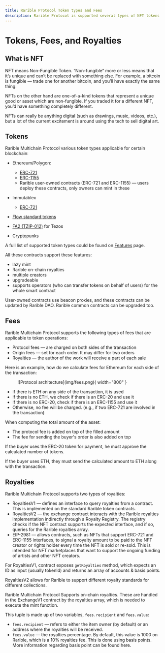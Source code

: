 ```yaml
---
title: Rarible Protocol Token types and Fees
description: Rarible Protocol is supported several types of NFT tokens and fees
---
```


# Tokens, Fees, and Royalties

## What is NFT

NFT means Non-Fungible Token. “Non-fungible” more or less means that it’s unique and can’t be replaced with something else. For example, a bitcoin is fungible — trade one for another bitcoin, and you’ll have exactly the same thing.

NFTs on the other hand are one-of-a-kind tokens that represent a unique good or asset which are non-fungible. If you traded it for a different NFT, you’d have something completely different.

NFTs can really be anything digital (such as drawings, music, videos, etc.), but a lot of the current excitement is around using the tech to sell digital art.

## Tokens

Rarible Multichain Protocol various token types applicable for certain blockchain:

* Ethereum/Polygon:

    * [ERC-721](https://eips.ethereum.org/EIPS/eip-721)
    * [ERC-1155](https://eips.ethereum.org/EIPS/eip-1155)
    * Rarible user-owned contracts (ERC-721 and ERC-1155) — users deploy these contracts, only owners can mint in these
* Immutablex
  * [ERC-721](https://eips.ethereum.org/EIPS/eip-721)
* [Flow standard tokens](https://github.com/onflow/flow-nft/blob/master/contracts/NonFungibleToken.cdc)
* [FA2 (TZIP-012)](https://gitlab.com/tezos/tzip/-/blob/master/proposals/tzip-12/tzip-12.md) for Tezos
* Cryptopunks

A full list of supported token types could be found on [Features](../features.md) page.

All these contracts support these features:

* lazy mint
* Rarible on-chain royalties
* multiple creators
* upgradeable
* supports operators (who can transfer tokens on behalf of users) for the whole smart contract

User-owned contracts use beacon proxies, and these contracts can be updated by Rarible DAO. Rarible common contracts can be upgraded too.

## Fees

Rarible Multichain Protocol supports the following types of fees that are applicable to token operations:

* Protocol fees — are charged on both sides of the transaction
* Origin fees — set for each order. It may differ for two orders
* Royalties — the author of the work will receive a part of each sale

Here is an example, how do we calculate fees for Ethereum for each side of the transaction:

<figure markdown>
![Protocol architecture](img/fees.png){ width="800" }
  <figcaption></figcaption>
</figure>

* If there is ETH on any side of the transaction, it is used
* If there is no ETH, we check if there is an ERC-20 and use it
* If there is no ERC-20, check if there is an ERC-1155 and use it
* Otherwise, no fee will be charged. (e.g., if two ERC-721 are involved in the transaction)

When computing the total amount of the asset:

* The protocol fee is added on top of the filled amount
* The fee for sending the buyer's order is also added on top

If the buyer uses the ERC-20 token for payment, he must approve the calculated number of tokens.

If the buyer uses ETH, they must send the calculated amount to ETH along with the transaction.

## Royalties

Rarible Multichain Protocol supports two types of royalties:

* RoyaltiesV1 — defines an interface to query royalties from a contract. This is implemented on the standard Rarible token contracts.
* RoyaltiesV2 — the exchange contract interacts with the Rarible royalties implementation indirectly through a Royalty Registry. The registry checks if the NFT contract supports the expected interface, and if so, queries for the Rarible royalties array.
* EIP-2981 — allows contracts, such as NFTs that support ERC-721 and ERC-1155 interfaces, to signal a royalty amount to be paid to the NFT creator or rights holder every time the NFT is sold or re-sold. This is intended for NFT marketplaces that want to support the ongoing funding of artists and other NFT creators.

For RoyaltiesV1, contract exposes `getRoyalties` method, which expects an ID as input (usually tokenId) and returns an array of accounts & basis points.

RoyaltiesV2 allows for Rarible to support different royalty standards for different collections.

Rarible Multichain Protocol Supports on-chain royalties. These are handled in the ExchangeV1 contract by the royalties array, which is needed to execute the mint function.

This tuple is made up of two variables, `fees.recipient` and `fees.value`:

* `fees.recipient` — refers to either the item owner (by default) or an address where the royalties will be received.
* `fees.value` — the royalties percentage. By default, this value is 1000 on Rarible, which is a 10% royalties fee. This is done using basis points. More information regarding basis point can be found here.

